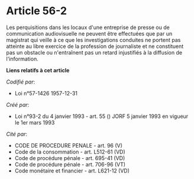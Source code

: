 # Article 56-2

Les perquisitions dans les locaux d'une entreprise de presse ou de communication audiovisuelle ne peuvent être effectuées que
par un magistrat qui veille à ce que les investigations conduites ne portent pas atteinte au libre exercice de la profession
de journaliste et ne constituent pas un obstacle ou n'entraînent pas un retard injustifiés à la diffusion de l'information.

**Liens relatifs à cet article**

_Codifié par_:

  - Loi n°57-1426 1957-12-31

_Créé par_:

  - Loi n°93-2 du 4 janvier 1993 - art. 55 () JORF 5 janvier 1993 en vigueur le 1er mars 1993

_Cité par_:

  - CODE DE PROCEDURE PENALE - art. 96 (V)
  - Code de la consommation - art. L512-61 (VD)
  - Code de procédure pénale - art. 695-41 (VD)
  - Code de procédure pénale - art. 706-96 (VT)
  - Code monétaire et financier - art. L621-12 (VD)
